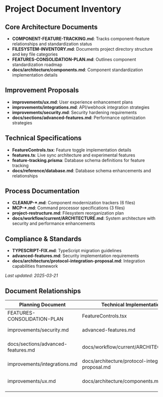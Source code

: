# Project Document Inventory

## Core Architecture Documents
- **COMPONENT-FEATURE-TRACKING.md**: Tracks component-feature relationships and standardization status
- **FILESYSTEM-INVENTORY.md**: Documents project directory structure and key file categories
- **FEATURES-CONSOLIDATION-PLAN.md**: Outlines component standardization roadmap
- **docs/architecture/components.md**: Component standardization implementation details

## Improvement Proposals
- **improvements/ux.md**: User experience enhancement plans
- **improvements/integrations.md**: API/webhook integration strategies
- **improvements/security.md**: Security hardening requirements
- **docs/sections/advanced-features.md**: Performance optimization strategies

## Technical Specifications
- **FeatureControls.tsx**: Feature toggle implementation details
- **features.ts**: Live sync architecture and experimental features
- **feature-tracking.prisma**: Database schema definitions for feature tracking
- **docs/reference/database.md**: Database schema enhancements and relationships

## Process Documentation
- **CLEANUP-*.md**: Component modernization trackers (6 files)
- **MCP-*.md**: Command processor specifications (3 files)
- **project-restructure.md**: Filesystem reorganization plan
- **docs/workflow/current/ARCHITECTURE.md**: System architecture with security and performance enhancements

## Compliance & Standards
- **TYPESCRIPT-FIX.md**: TypeScript migration guidelines
- **advanced-features.md**: Security implementation requirements
- **docs/architecture/protocol-integration-proposal.md**: Integration capabilities framework

_Last updated: 2025-03-21_

## Document Relationships
| Planning Document | Technical Implementation | Related Specs |
|--------------------|--------------------------|----------------|
| FEATURES-CONSOLIDATION-PLAN | FeatureControls.tsx | feature-tracking.prisma |
| improvements/security.md | advanced-features.md | Security components |
| docs/sections/advanced-features.md | docs/workflow/current/ARCHITECTURE.md | Performance optimization components |
| improvements/integrations.md | docs/architecture/protocol-integration-proposal.md | Integration components |
| improvements/ux.md | docs/architecture/components.md | User experience components |